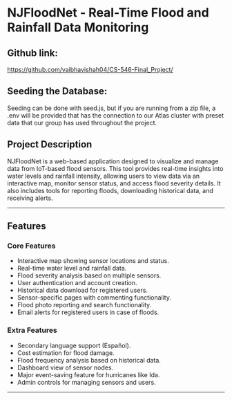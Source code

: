# NJFloodNet - Real-Time Flood and Rainfall Data Monitoring

## Github link: 
https://github.com/vaibhavishah04/CS-546-Final_Project/

## Seeding the Database:
Seeding can be done with seed.js, but if you are running from a zip file, a .env will be provided that has the connection to our Atlas cluster with preset data that our group has used throughout the project.

## **Project Description**
NJFloodNet is a web-based application designed to visualize and manage data from IoT-based flood sensors. This tool provides real-time insights into water levels and rainfall intensity, allowing users to view data via an interactive map, monitor sensor status, and access flood severity details. It also includes tools for reporting floods, downloading historical data, and receiving alerts.

---

## **Features**
### **Core Features**
- Interactive map showing sensor locations and status.
- Real-time water level and rainfall data.
- Flood severity analysis based on multiple sensors.
- User authentication and account creation.
- Historical data download for registered users.
- Sensor-specific pages with commenting functionality.
- Flood photo reporting and search functionality.
- Email alerts for registered users in case of floods.

### **Extra Features**
- Secondary language support (Español).
- Cost estimation for flood damage.
- Flood frequency analysis based on historical data.
- Dashboard view of sensor nodes.
- Major event-saving feature for hurricanes like Ida.
- Admin controls for managing sensors and users.

---

